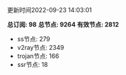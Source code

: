 更新时间2022-09-23 14:03:01

**总订阅: 98**
**总节点: 9264**
**有效节点: 2812**
- ss节点: 279
- v2ray节点: 2349
- trojan节点: 166
- ssr节点: 18
